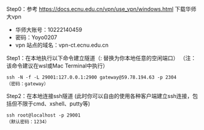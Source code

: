 Step0：参考 https://docs.ecnu.edu.cn/vpn/use_vpn/windows.html 下载华师大vpn
- 华师大账号：10222140459  
- 密码：Yoyo0207
- vpn 站点的域名：vpn-ct.ecnu.edu.cn

Step1：在本地执行以下命令建立隧道（<lport>: 替换为你本地任意的空闲端口）
（注：该命令建议在wsl或Mac Terminal中执行）
```
ssh -N -f -L 29001:127.0.0.1:2900 gateway@59.78.194.63 -p 2304
（密码：gateway）
```
Step2：在本地连接ssh隧道 (此时你可以自由的使用各种客户端建立ssh连接，包括但不限于cmd、xshell、putty等)
```
ssh root@localhost -p 29001
（默认密码：1234）